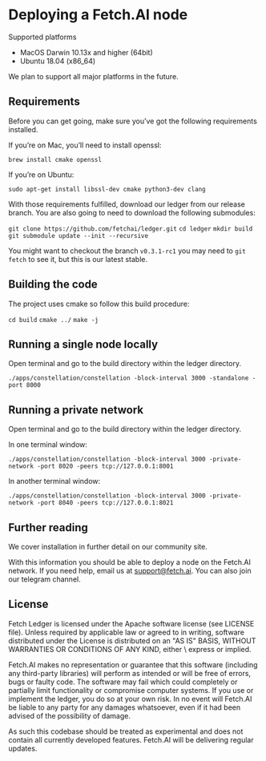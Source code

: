 # Deploying a Fetch.AI node

Supported platforms

* MacOS Darwin 10.13x and higher (64bit)
* Ubuntu 18.04 (x86_64)

We plan to support all major platforms in the future.

## Requirements
Before you can get going, make sure you’ve got the following requirements installed.

If you’re on Mac, you’ll need to install openssl:

`brew install cmake openssl`

If you’re on Ubuntu:

`sudo apt-get install libssl-dev cmake python3-dev clang`

With those requirements fulfilled, download our ledger from our release branch. You are also going to need to download the following submodules:

`git clone https://github.com/fetchai/ledger.git`
`cd ledger`
`mkdir build`
`git submodule update --init --recursive`

You might want to checkout the branch `v0.3.1-rc1` you may need to `git fetch` to see it, but this is our latest stable.

## Building the code
The project uses cmake so follow this build procedure:

`cd build`
`cmake ../`
`make -j`

## Running a single node locally
Open terminal and go to the build directory within the ledger directory.

`./apps/constellation/constellation -block-interval 3000 -standalone -port 8000`

## Running a private network
Open terminal and go to the build directory within the ledger directory.

In one terminal window:

`./apps/constellation/constellation -block-interval 3000 -private-network -port 8020 -peers tcp://127.0.0.1:8001`

In another terminal window:

`./apps/constellation/constellation -block-interval 3000 -private-network -port 8040 -peers tcp://127.0.0.1:8021`

## Further reading
We cover installation in further detail on our community site.

With this information you should be able to deploy a node on the Fetch.AI network. If you need help, email us at support@fetch.ai. You can also join our telegram channel.

## License
Fetch Ledger is licensed under the Apache software license (see LICENSE file). Unless required by applicable law or agreed to in writing, software distributed under the License is distributed on an \"AS IS\" BASIS, WITHOUT WARRANTIES OR CONDITIONS OF ANY KIND, either \ express or implied.

Fetch.AI makes no representation or guarantee that this software (including any third-party libraries) will perform as intended or will be free of errors, bugs or faulty code. The software may fail which could completely or partially limit functionality or compromise computer systems. If you use or implement the ledger, you do so at your own risk. In no event will Fetch.AI be liable to any party for any damages whatsoever, even if it had been advised of the possibility of damage.

As such this codebase should be treated as experimental and does not contain all currently developed features. Fetch.AI will be delivering regular updates.
